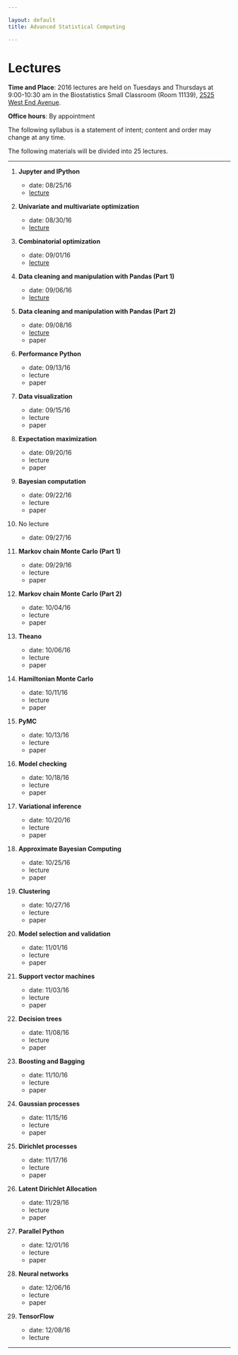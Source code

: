 ```yaml
---

layout: default
title: Advanced Statistical Computing

---
```


# Lectures

**Time and Place**: 2016 lectures are held on Tuesdays and Thursdays at 9:00-10:30 am in the Biostatistics Small Classroom (Room 11139), [2525 West End Avenue](http://bit.ly/17y9ZxH).

**Office hours**: By appointment

The following syllabus is a statement of intent; content and order may change at any time.

The following materials will be divided into 25 lectures.

---

1. **Jupyter and IPython**
    - date: 08/25/16
    - [lecture](https://github.com/fonnesbeck/Bios8366/blob/master/notebooks/Section0-IPython_and_Jupyter.ipynb)
1. **Univariate and multivariate optimization**
    - date: 08/30/16
    - [lecture](https://github.com/fonnesbeck/Bios8366/blob/master/notebooks/Section1_1-Univariate-and-Multivariate-Optimization.ipynb)
1. **Combinatorial optimization**
    - date: 09/01/16
    - [lecture](https://github.com/fonnesbeck/Bios8366/blob/master/notebooks/Section1_2-Combinatorial-Optimization.ipynb)
1. **Data cleaning and manipulation with Pandas (Part 1)**
    - date: 09/06/16
    - [lecture](https://github.com/fonnesbeck/Bios8366/blob/master/notebooks/Section2_1-Introduction-to-Pandas.ipynb)
1. **Data cleaning and manipulation with Pandas (Part 2)**
    - date: 09/08/16
    - [lecture](https://github.com/fonnesbeck/Bios8366/blob/master/notebooks/Section2_2-Data-Wrangling-with-Pandas.ipynb)
    - paper
1. **Performance Python**
    - date: 09/13/16
    - lecture
    - paper
1. **Data visualization**
    - date: 09/15/16
    - lecture
    - paper
1. **Expectation maximization**
    - date: 09/20/16
    - lecture
    - paper
1. **Bayesian computation**
    - date: 09/22/16
    - lecture
    - paper
1. No lecture
    - date: 09/27/16
1. **Markov chain Monte Carlo (Part 1)**
    - date: 09/29/16
    - lecture
    - paper
1. **Markov chain Monte Carlo (Part 2)**
    - date: 10/04/16
    - lecture
    - paper
1. **Theano**
    - date: 10/06/16
    - lecture
    - paper
1. **Hamiltonian Monte Carlo**
    - date: 10/11/16
    - lecture
    - paper
1. **PyMC**
    - date: 10/13/16
    - lecture
    - paper
1. **Model checking**
    - date: 10/18/16
    - lecture
    - paper
1. **Variational inference**
    - date: 10/20/16
    - lecture
    - paper
1. **Approximate Bayesian Computing**
    - date: 10/25/16
    - lecture
    - paper
1. **Clustering**
    - date: 10/27/16
    - lecture
    - paper
1. **Model selection and validation**
    - date: 11/01/16
    - lecture
    - paper
1. **Support vector machines**
    - date: 11/03/16
    - lecture
    - paper
1. **Decision trees**
    - date: 11/08/16
    - lecture
    - paper
1. **Boosting and Bagging**
    - date: 11/10/16
    - lecture
    - paper
1. **Gaussian processes**
    - date: 11/15/16
    - lecture
    - paper
1. **Dirichlet processes**
    - date: 11/17/16
    - lecture
    - paper
    
    
    
1. **Latent Dirichlet Allocation**
    - date: 11/29/16
    - lecture
    - paper
1. **Parallel Python**
    - date: 12/01/16
    - lecture 
    - paper
1. **Neural networks**
    - date: 12/06/16
    - lecture
    - paper
1. **TensorFlow**
    - date: 12/08/16
    - lecture

---

